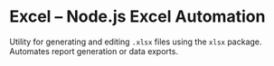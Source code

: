 # Excel – Node.js Excel Automation

Utility for generating and editing `.xlsx` files using the `xlsx` package. Automates report generation or data exports.
